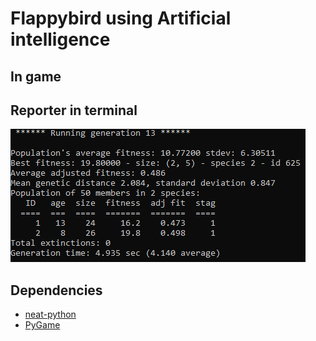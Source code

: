 # Flappybird using Artificial intelligence
## In game
## Reporter in terminal
![](output/flappybird_cmd.png)
## Dependencies
* [neat-python](https://neat-python.readthedocs.io/en/latest/)
* [PyGame](https://www.pygame.org/news)
